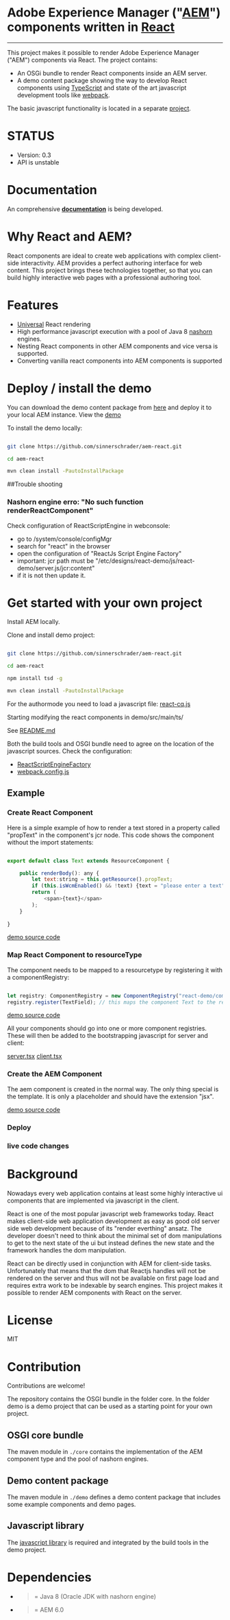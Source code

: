 # Adobe Experience Manager ("[AEM]") components written in [React]
-----

This project makes it possible to render Adobe Experience Manager ("AEM") components via React. The project contains:

- An OSGi bundle to render React components inside an AEM server.
- A demo content package showing the way to develop React components using [TypeScript](http://www.typescriptlang.org/) and state of the art javascript development tools like [webpack](http://webpack.github.io/).

The basic javascript functionality is located in a separate [project](//www.github.com/sinnerschrader/aem-react-js).

# STATUS

- Version: 0.3
- API is unstable

# Documentation

An comprehensive **[documentation](https://sinnerschrader.github.io/aem-react/)** is being developed.

# Why React and AEM?

React components are ideal to create web applications with complex client-side interactivity. AEM provides a perfect authoring interface for web content.
This project brings these technologies together, so that you can build highly interactive web pages with a professional authoring tool.

# Features

- [Universal](http://www.2ality.com/2015/08/isomorphic-javascript.html) React rendering
- High performance javascript execution with a pool of Java 8 [nashorn](https://docs.oracle.com/javase/8/docs/technotes/guides/scripting/nashorn/) engines. 
- Nesting React components in other AEM components and vice versa is supported.
- Converting vanilla react components into AEM components is supported

# Deploy / install the demo

You can download the demo content package from [here]() and deploy it to your local AEM instance. 
View the [demo](localhost:4502/content/react-demo/index.html)

To install the demo locally:

```bash

git clone https://github.com/sinnerschrader/aem-react.git

cd aem-react

mvn clean install -PautoInstallPackage

```

##Trouble shooting

### Nashorn engine erro: "No such function renderReactComponent"
Check configuration of ReactScriptEngine in webconsole:
- go to /system/console/configMgr
- search for "react" in the browser
- open the configuration of "ReactJs Script Engine Factory"
- important: jcr path must be "/etc/designs/react-demo/js/react-demo/server.js/jcr:content"
- if it is not then update it.



# Get started with your own project

Install AEM locally.

Clone and install demo project:

```bash

git clone https://github.com/sinnerschrader/aem-react.git

cd aem-react

npm install tsd -g

mvn clean install -PautoInstallPackage

```

For the authormode you need to load a javascript file:
[react-cq.js](https://github.com/sinnerschrader/aem-react/tree/master/demo/src/main/content/jcr_root/etc/designs/react-demo/js/react-cq)

Starting modifying the react components in demo/src/main/ts/

See [README.md](//github.com/sinnerschrader/aem-react/blob/master/demo/src/main/ts/README.md)

Both the build tools and OSGI bundle need to agree on the location of the 
javascript sources. Check the configuration:
- [ReactScriptEngineFactory](https://github.com/sinnerschrader/aem-react/blob/master/demo/src/main/content/jcr_root/apps/react-demo/config/com.sinnerschrader.aem.react.ReactScriptEngineFactory.xml#L6)
- [webpack.config.js](https://github.com/sinnerschrader/aem-react/blob/master/demo/src/main/ts/webpack.config.js#L6)

## Example


### Create React Component

Here is a  simple example of how to render a text stored in a property called "propText" 
in the component's jcr node. This code shows the component without the import statements:


```javascript

export default class Text extends ResourceComponent {

    public renderBody(): any {
        let text:string = this.getResource().propText;
        if (this.isWcmEnabled() && !text) {text = "please enter a text"};
        return (
            <span>{text}</span>
        );
    }
    
}
```

[demo source code](//github.com/sinnerschrader/aem-react/blob/master/demo/src/main/ts/text/text.tsx)

### Map React Component to resourceType

The component needs to be mapped to a resourcetype by registering it with a componentRegistry:

```javascript

let registry: ComponentRegistry = new ComponentRegistry("react-demo/components");
registry.register(TextField); // this maps the component Text to the resourceType "react-demo/components/text-field"


```

[demo source code](//github.com/sinnerschrader/aem-react/blob/master/demo/src/main/ts/componentRegistry.tsx)

All your components should go into one or more component registries. These will then be added to the bootstrapping javascript for server and client:

[server.tsx](//github.com/sinnerschrader/aem-react/blob/master/demo/src/main/ts/server.tsx) 
[client.tsx](//github.com/sinnerschrader/aem-react/blob/master/demo/src/main/ts/client.tsx) 


### Create the AEM Component

The aem component is created in the normal way. The only thing special is the template. It is only a placeholder and should have the extension "jsx".

[demo source code](//github.com/sinnerschrader/aem-react/tree/master/demo/src/main/content/jcr_root/apps/react-demo/components/text)

### Deploy



### live code changes




# Background

Nowadays every web application contains at least some highly interactive ui components
that are implemented via javascript in the client. 

React is one of the most popular javascript web frameworks today. React makes client-side
web application development as easy as good old server side web development because of its "render
everthing" ansatz. The developer doesn't need to think about the minimal set of dom manipulations
 to get to the next state of the
ui but instead defines the new state and the framework handles the dom manipulation.

React can be directly used in conjunction with AEM for client-side tasks. Unfortunately
that means that the dom that Reactjs handles will not be rendered on the server and thus 
will not be available on first page load and requires extra work to be indexable by search engines.
This project makes it possible to render AEM components with React on the server.

# License

MIT

# Contribution

Contributions are welcome! 

The repository contains the OSGI bundle in the folder core.
In the folder demo is a demo project that can be used as a starting point 
for your own project.

## OSGI core bundle

The maven module in `./core` contains the implementation of the AEM component type and the
pool of nashorn engines.

## Demo content package

The maven module in `./demo` defines a demo content package that includes some example components and demo pages.

## Javascript library

The [javascript library](//www.github.com/sinnerschrader/aem-react-js) is required
and integrated by the build tools in the demo project.


# Dependencies

- >= Java 8 (Oracle JDK with nashorn engine)
- >= AEM 6.0


[React]: http://facebook.github.io/react/
[AEM]: http://www.adobe.com/de/marketing-cloud/enterprise-content-management.html

